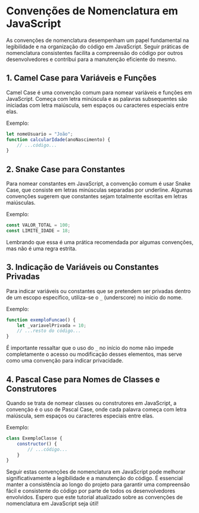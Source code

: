 # Convenções de Nomenclatura em JavaScript

As convenções de nomenclatura desempenham um papel fundamental na legibilidade e na organização do código em JavaScript. Seguir práticas de nomenclatura consistentes facilita a compreensão do código por outros desenvolvedores e contribui para a manutenção eficiente do mesmo.

## 1. Camel Case para Variáveis e Funções

Camel Case é uma convenção comum para nomear variáveis e funções em JavaScript. Começa com letra minúscula e as palavras subsequentes são iniciadas com letra maiúscula, sem espaços ou caracteres especiais entre elas.

Exemplo:
```javascript
let nomeUsuario = "João";
function calcularIdade(anoNascimento) {
    // ...código...
}
```

## 2. Snake Case para Constantes

Para nomear constantes em JavaScript, a convenção comum é usar Snake Case, que consiste em letras minúsculas separadas por underline. Algumas convenções sugerem que constantes sejam totalmente escritas em letras maiúsculas.

Exemplo:
```javascript
const VALOR_TOTAL = 100;
const LIMITE_IDADE = 18;
```

Lembrando que essa é uma prática recomendada por algumas convenções, mas não é uma regra estrita.

## 3. Indicação de Variáveis ou Constantes Privadas

Para indicar variáveis ou constantes que se pretendem ser privadas dentro de um escopo específico, utiliza-se o `_` (underscore) no início do nome.

Exemplo:
```javascript
function exemploFuncao() {
    let _variavelPrivada = 10;
    // ...resto do código...
}
```

É importante ressaltar que o uso do `_` no início do nome não impede completamente o acesso ou modificação desses elementos, mas serve como uma convenção para indicar privacidade.

## 4. Pascal Case para Nomes de Classes e Construtores

Quando se trata de nomear classes ou construtores em JavaScript, a convenção é o uso de Pascal Case, onde cada palavra começa com letra maiúscula, sem espaços ou caracteres especiais entre elas.

Exemplo:
```javascript
class ExemploClasse {
    constructor() {
        // ...código...
    }
}
```

Seguir estas convenções de nomenclatura em JavaScript pode melhorar significativamente a legibilidade e a manutenção do código. É essencial manter a consistência ao longo do projeto para garantir uma compreensão fácil e consistente do código por parte de todos os desenvolvedores envolvidos.
Espero que este tutorial atualizado sobre as convenções de nomenclatura em JavaScript seja útil!
